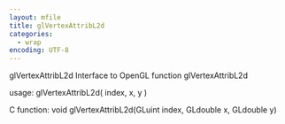 ```yaml
---
layout: mfile
title: glVertexAttribL2d
categories:
  - wrap
encoding: UTF-8
---
```


glVertexAttribL2d  Interface to OpenGL function glVertexAttribL2d

usage:  glVertexAttribL2d( index, x, y )

C function:  void glVertexAttribL2d(GLuint index, GLdouble x, GLdouble y)